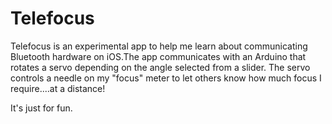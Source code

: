 # Telefocus

Telefocus is an experimental app to help me learn about communicating Bluetooth hardware
on iOS.The app communicates with an Arduino that rotates a servo depending on the angle
selected from a slider. The servo controls a needle on my "focus" meter to let others
know how much focus I require....at a distance!

It's just for fun.
